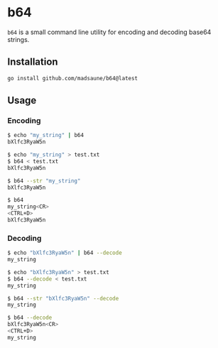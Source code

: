 # b64

`b64` is a small command line utility for encoding and decoding base64 strings.

## Installation

```bash
go install github.com/madsaune/b64@latest
```

## Usage

### Encoding

```bash
$ echo "my_string" | b64
bXlfc3RyaW5n

$ echo "my_string" > test.txt
$ b64 < test.txt
bXlfc3RyaW5n

$ b64 --str "my_string"
bXlfc3RyaW5n

$ b64
my_string<CR>
<CTRL+D>
bXlfc3RyaW5n
```

### Decoding

```bash
$ echo "bXlfc3RyaW5n" | b64 --decode
my_string

$ echo "bXlfc3RyaW5n" > test.txt
$ b64 --decode < test.txt
my_string

$ b64 --str "bXlfc3RyaW5n" --decode
my_string

$ b64 --decode
bXlfc3RyaW5n<CR>
<CTRL+D>
my_string
```
